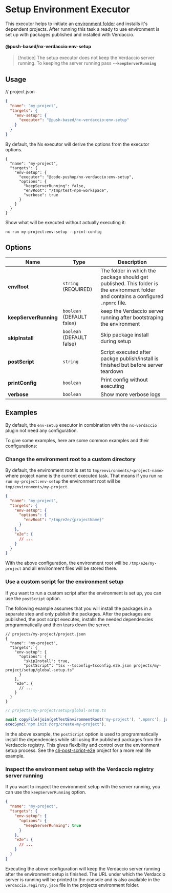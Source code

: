# Setup Environment Executor

This executor helps to initiate an [environment folder](../../../../../docs/benefits.md#️-environment-folders-to-isolate-files-during-e2e-tests) and installs it's dependent projects.
After running this task a ready to use environment is set up with packages published and installed with Verdaccio.

#### @push-based/nx-verdaccio:env-setup

> [!notice]
> The setup executor does not keep the Verdaccio server running.
> To keeping the server running pass **`--keepServerRunning`**

## Usage

// project.json

```json
{
  "name": "my-project",
  "targets": {
    "env-setup": {
      "executor": "@push-based/nx-verdaccio:env-setup"
    }
  }
}
```

By default, the Nx executor will derive the options from the executor options.

```jsonc
{
  "name": "my-project",
  "targets": {
    "env-setup": {
      "executor": "@code-pushup/nx-verdaccio:env-setup",
      "options": {
        "keepServerRunning": false,
        "envRoot": "/tmp/test-npm-workspace",
        "verbose": true
      }
    }
  }
}
```

Show what will be executed without actually executing it:

`nx run my-project:env-setup --print-config`

## Options

| Name                  | Type                      | Description                                                                                                                          |
| --------------------- | ------------------------- | ------------------------------------------------------------------------------------------------------------------------------------ |
| **envRoot**           | `string` (REQUIRED)       | The folder in which the package should get published. This folder is the environment folder and contains a configured `.npmrc` file. |
| **keepServerRunning** | `boolean` (DEFAULT false) | keep the Verdaccio server running after bootstraping the environment                                                                 |
| **skipInstall**       | `boolean` (DEFAULT false) | Skip package install during setup                                                                                                    |
| **postScript**        | `string`                  | Script executed after packge publish/install is finished but before server teardown                                                  |
| **printConfig**       | `boolean`                 | Print config without executing                                                                                                       |
| **verbose**           | `boolean`                 | Show more verbose logs                                                                                                               |

## Examples

By default, the `env-setup` executor in combination with the `nx-verdaccio` plugin not need any configuration.

To give some examples, here are some common examples and their configurations:

### Change the environment root to a custom directory

By default, the environment root is set to `tmp/environments/<project-name>` where project name is the current executed task.
That means if you run `nx run my-project:env-setup` the environment root will be `tmp/environments/my-project`.

```json
{
  "name": "my-project",
  "targets": {
    "env-setup": {
      "options": {
        "envRoot": "/tmp/e2e/{projectName}"
      }
    },
    "e2e": {
      // ...
    }
  }
}
```

With the above configuration, the environment root will be `/tmp/e2e/my-project` and all environment files will be stored there.

### Use a custom script for the environment setup

If you want to run a custom script after the environment is set up, you can use the `postScript` option.

The following example assumes that you will install the packages in a separate step and only publish the packages.
After the packages are published, the post script executes, installs the needed dependencies programmatically and then tears down the server.

```jsonc
// projects/my-project/project.json
{
  "name": "my-project",
  "targets": {
    "env-setup": {
      "options": {
        "skipInstall": true,
        "postScript": "tsx --tsconfig=tsconfig.e2e.json projects/my-project/setup/global-setup.ts"
      }
    },
    "e2e": {
      // ...
    }
  }
}
```

```ts
// projects/my-project/setup/global-setup.ts

await copyFile(join(getTestEnvironmentRoot('my-project'), '.npmrc'), join(repoPath, '.npmrc'));
execSync('npm init @org/create-my-project');
```

In the above example, the `postScript` option is used to programmatically install the dependencies while still using the published packages from the Verdaccio registry.
This gives flexibility and control over the environment setup process. See the [cli-post-script-e2e](../../../../../examples/e2e/cli-post-script-e2e/README.md) project for a more real life example.

### Inspect the environment setup with the Verdaccio registry server running

If you want to inspect the environment setup with the server running, you can use the `keepServerRunning` option.

```json
{
  "name": "my-project",
  "targets": {
    "env-setup": {
      "options": {
        "keepServerRunning": true
      }
    },
    "e2e": {
      // ...
    }
  }
}
```

Executing the above configuration will keep the Verdaccio server running after the environment setup is finished.
The URL under which the Verdaccio server is running will be printed to the console and is also available in the `verdaccio.regirsty.json` file in the projects environment folder.
